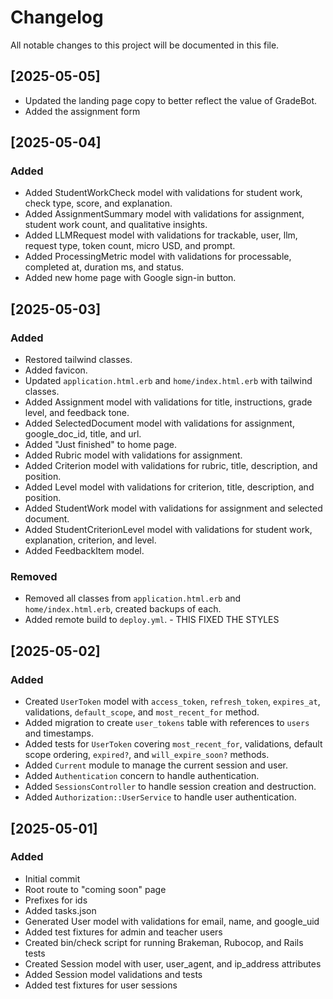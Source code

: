 # Changelog
All notable changes to this project will be documented in this file.

## [2025-05-05]
- Updated the landing page copy to better reflect the value of GradeBot.
- Added the assignment form

## [2025-05-04]

### Added
- Added StudentWorkCheck model with validations for student work, check type, score, and explanation.
- Added AssignmentSummary model with validations for assignment, student work count, and qualitative insights.
- Added LLMRequest model with validations for trackable, user, llm, request type, token count, micro USD, and prompt.
- Added ProcessingMetric model with validations for processable, completed at, duration ms, and status.
- Added new home page with Google sign-in button.

## [2025-05-03]

### Added
- Restored tailwind classes.
- Added favicon.
- Updated `application.html.erb` and `home/index.html.erb` with tailwind classes.
- Added Assignment model with validations for title, instructions, grade level, and feedback tone.
- Added SelectedDocument model with validations for assignment, google_doc_id, title, and url.
- Added "Just finished" to home page.
- Added Rubric model with validations for assignment.
- Added Criterion model with validations for rubric, title, description, and position.
- Added Level model with validations for criterion, title, description, and position.
- Added StudentWork model with validations for assignment and selected document.
- Added StudentCriterionLevel model with validations for student work, explanation, criterion, and level.
- Added FeedbackItem model.

### Removed
- Removed all classes from `application.html.erb` and `home/index.html.erb`, created backups of each.
- Added remote build to `deploy.yml`. - THIS FIXED THE STYLES

## [2025-05-02]

### Added

- Created `UserToken` model with `access_token`, `refresh_token`, `expires_at`, validations, `default_scope`, and `most_recent_for` method.
- Added migration to create `user_tokens` table with references to `users` and timestamps.
- Added tests for `UserToken` covering `most_recent_for`, validations, default scope ordering, `expired?`, and `will_expire_soon?` methods.
- Added `Current` module to manage the current session and user.
- Added `Authentication` concern to handle authentication.
- Added `SessionsController` to handle session creation and destruction.
- Added `Authorization::UserService` to handle user authentication.

## [2025-05-01]

### Added

- Initial commit
- Root route to "coming soon" page
- Prefixes for ids
- Added tasks.json
- Generated User model with validations for email, name, and google_uid
- Added test fixtures for admin and teacher users
- Created bin/check script for running Brakeman, Rubocop, and Rails tests
- Created Session model with user, user_agent, and ip_address attributes
- Added Session model validations and tests
- Added test fixtures for user sessions